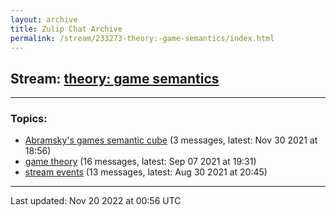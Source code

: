 ```yaml
---
layout: archive
title: Zulip Chat Archive
permalink: /stream/233273-theory:-game-semantics/index.html
---
```


## Stream: [theory: game semantics](https://mattecapu.github.io/ct-zulip-archive/stream/233273-theory:-game-semantics/index.html)
---

### Topics:

* [Abramsky's games semantic cube](topic/topic_Abramsky's.20games.20semantic.20cube.html) (3 messages, latest: Nov 30 2021 at 18:56)
* [game theory](topic/topic_game.20theory.html) (16 messages, latest: Sep 07 2021 at 19:31)
* [stream events](topic/topic_stream.20events.html) (13 messages, latest: Aug 30 2021 at 20:45)

<hr><p>Last updated: Nov 20 2022 at 00:56 UTC</p>